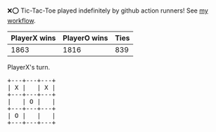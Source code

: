 :x::o: Tic-Tac-Toe played indefinitely by github action runners! See [my workflow](.github/workflows/play.yaml).

|PlayerX wins|PlayerO wins|Ties|
|-|-|-|
|1863|1816|839|

PlayerX's turn.

<pre>
+---+---+---+
| X |   | X |
+---+---+---+
|   | O |   |
+---+---+---+
| O |   |   |
+---+---+---+
</pre>